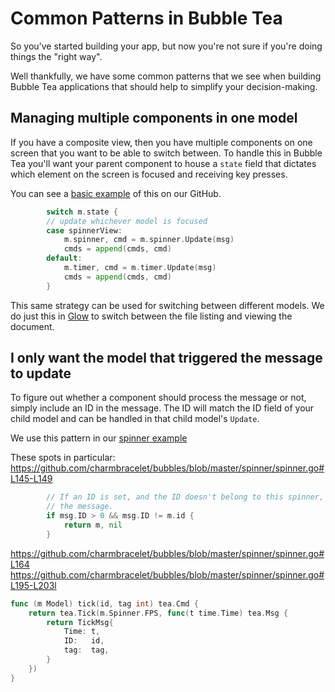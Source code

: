 # Common Patterns in Bubble Tea

So you've started building your app, but now you're not sure if you're doing
things the "right way". 

Well thankfully, we have some common patterns that we see when building Bubble
Tea applications that should help to simplify your decision-making.

## Managing multiple components in one model

If you have a composite view, then you have multiple components on one screen
that you want to be able to switch between. To handle this in Bubble Tea you'll
want your parent component to house a `state` field that dictates which element
on the screen is focused and receiving key presses.

You can see a [basic example][basic] of this on our GitHub.

```go
		switch m.state {
		// update whichever model is focused
		case spinnerView:
			m.spinner, cmd = m.spinner.Update(msg)
			cmds = append(cmds, cmd)
		default:
			m.timer, cmd = m.timer.Update(msg)
			cmds = append(cmds, cmd)
		}
```

This same strategy can be used for switching between different models. We do
just this in [Glow][glow] to switch between the file listing and viewing the
document.

## I only want the model that triggered the message to update

To figure out whether a component should process the message or not, simply
include an ID in the message. The ID will match the ID field of your child
model and can be handled in that child model's `Update`.

We use this pattern in our [spinner example][spinner]

These spots in particular:
https://github.com/charmbracelet/bubbles/blob/master/spinner/spinner.go#L145-L149

```go
		// If an ID is set, and the ID doesn't belong to this spinner, reject
		// the message.
		if msg.ID > 0 && msg.ID != m.id {
			return m, nil
		}
```

https://github.com/charmbracelet/bubbles/blob/master/spinner/spinner.go#L164
https://github.com/charmbracelet/bubbles/blob/master/spinner/spinner.go#L195-L203l

```go
func (m Model) tick(id, tag int) tea.Cmd {
	return tea.Tick(m.Spinner.FPS, func(t time.Time) tea.Msg {
		return TickMsg{
			Time: t,
			ID:   id,
			tag:  tag,
		}
	})
}
```

[basic]: https://github.com/charmbracelet/bubbletea/blob/master/examples/composable-views/main.go
[glow]: https://github.com/charmbracelet/glow/blob/f0734709f0be19a34e648caaf63340938a50caa2/ui/ui.go#L434
[spinner]: https://github.com/charmbracelet/bubbles/blob/master/spinner/spinner.go
